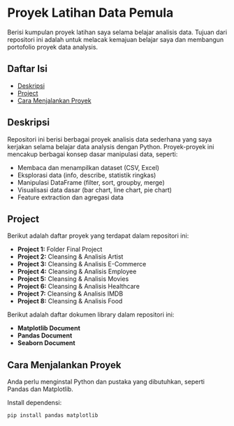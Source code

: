 # Proyek Latihan Data Pemula

Berisi kumpulan proyek latihan saya selama belajar analisis data. Tujuan dari repositori ini adalah untuk melacak kemajuan belajar saya dan membangun portofolio proyek data analysis.

## Daftar Isi

* [Deskripsi](#deskripsi)
* [Project](#project)
* [Cara Menjalankan Proyek](#cara-menjalankan-proyek)
  
## Deskripsi

Repositori ini berisi berbagai proyek analisis data sederhana yang saya kerjakan selama belajar data analysis dengan Python. Proyek-proyek ini mencakup berbagai konsep dasar manipulasi data, seperti:

* Membaca dan menampilkan dataset (CSV, Excel)
* Eksplorasi data (info, describe, statistik ringkas)
* Manipulasi DataFrame (filter, sort, groupby, merge)
* Visualisasi data dasar (bar chart, line chart, pie chart)
* Feature extraction dan agregasi data

## Project

Berikut adalah daftar proyek yang terdapat dalam repositori ini:

* **Project 1:** Folder Final Project
* **Project 2:** Cleansing & Analisis Artist
* **Project 3:** Cleansing & Analisis E-Commerce
* **Project 4:** Cleansing & Analisis Employee
* **Project 5:** Cleansing & Analisis Movies
* **Project 6:** Cleansing & Analisis Healthcare
* **Project 7:** Cleansing & Analisis IMDB
* **Project 8:** Cleansing & Analisis Food

Berikut adalah daftar dokumen library dalam repositori ini:

* **Matplotlib Document**
* **Pandas Document**
* **Seaborn Document**

## Cara Menjalankan Proyek

Anda perlu menginstal Python dan pustaka yang dibutuhkan, seperti Pandas dan Matplotlib.

Install dependensi:
```bash
pip install pandas matplotlib




